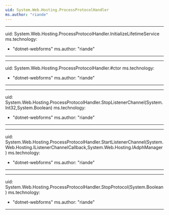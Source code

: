 ```yaml
---
uid: System.Web.Hosting.ProcessProtocolHandler
ms.author: "riande"
---
```


---
uid: System.Web.Hosting.ProcessProtocolHandler.InitializeLifetimeService
ms.technology: 
  - "dotnet-webforms"
ms.author: "riande"
---

---
uid: System.Web.Hosting.ProcessProtocolHandler.#ctor
ms.technology: 
  - "dotnet-webforms"
ms.author: "riande"
---

---
uid: System.Web.Hosting.ProcessProtocolHandler.StopListenerChannel(System.Int32,System.Boolean)
ms.technology: 
  - "dotnet-webforms"
ms.author: "riande"
---

---
uid: System.Web.Hosting.ProcessProtocolHandler.StartListenerChannel(System.Web.Hosting.IListenerChannelCallback,System.Web.Hosting.IAdphManager)
ms.technology: 
  - "dotnet-webforms"
ms.author: "riande"
---

---
uid: System.Web.Hosting.ProcessProtocolHandler.StopProtocol(System.Boolean)
ms.technology: 
  - "dotnet-webforms"
ms.author: "riande"
---
